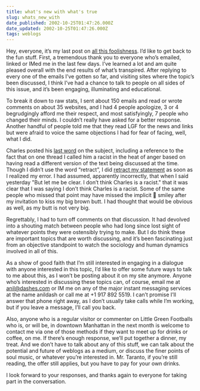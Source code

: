 ```yaml
---
title: what's new with what's true
slug: whats_new_with
date_published: 2002-10-25T01:47:26.000Z
date_updated: 2002-10-25T01:47:26.000Z
tags: weblogs
---
```


Hey, everyone, it’s my last post on [all this foolishness](http://www.dashes.com/anil/index.php?archives/003738.php). I’d like to get back to the fun stuff. First, a tremendous thank you to everyone who’s emailed, linked or IMed me in the last few days. I’ve learned a lot and am quite pleased overall with the end results of what’s transpired. After replying to every one of the emails I’ve gotten so far, and visiting sites where the topic’s been discussed, I think I’ve had a chance to talk to people on all sides of this issue, and it’s been engaging, illuminating and educational.

To break it down to raw stats, I sent about 150 emails and read or wrote comments on about 35 websites, and I had 4 people apologize, 3 or 4 begrudgingly afford me their respect, and most satisfyingly, 7 people who changed their minds. I couldn’t really have asked for a better response. Another handful of people told me that they read LGF for the news and links but were afraid to voice the same objections I had for fear of facing, well, what I did.

Charles posted his [last word](http://littlegreenfootballs.com/weblog/?entry=4510) on the subject, including a reference to the fact that on one thread I called him a racist in the heat of anger based on having read a different version of the text being discussed at the time. Though I didn’t use the word “retract”, I did [retract my statement](http://littlegreenfootballs.com/weblog/?entry=4166#c0100) as soon as I realized my error. I had assumed, apparently incorrectly, that when I said yesterday "But let me be clear. I don’t think Charles is a racist." that it was clear that I was saying I don’t think Charles is a racist. Some of the same people who missed that point may have missed the implicit 🙂 smiley after my invitation to kiss my big brown butt. I had thought that would be obvious as well, as my butt is not very big.

Regrettably, I had to turn off comments on that discussion. It had devolved into a shouting match between people who had long since lost sight of whatever points they were ostensibly trying to make. But I do think these are important topics that are worth discussing, and it’s been fascinating just from an objective standpoint to watch the sociology and human dynamics involved in all of this.

As a show of good faith that I’m still interested in engaging in a dialogue with anyone interested in this topic, I’d like to offer some future ways to talk to me about this, as I won’t be posting about it on my site anymore. Anyone who’s interested in discussing these topics can, of course, email me at [anil@dashes.com](mailto:anil@dashes.com) or IM me on any of the major instant messaging services at the name anildash or call me at +1 917 892 5519. I can’t promise I’ll answer that phone right away, as I don’t usually take calls while I’m working, but if you leave a message, I’ll call you back.

Also, anyone who is a regular visitor or commenter on Little Green Footballs who is, or will be, in downtown Manhattan in the next month is welcome to contact me via one of those methods if they want to meet up for drinks or coffee, on me. If there’s enough response, we’ll put together a dinner, my treat. And we don’t have to talk about any of this stuff, we can talk about the potential and future of weblogs as a medium, or discuss the finer points of soul music, or whatever you’re interested in. Mr. Taranto, if you’re still reading, the offer still applies, but you have to pay for your own drinks.

I look forward to your responses, and thanks again to everyone for taking part in the conversation.
